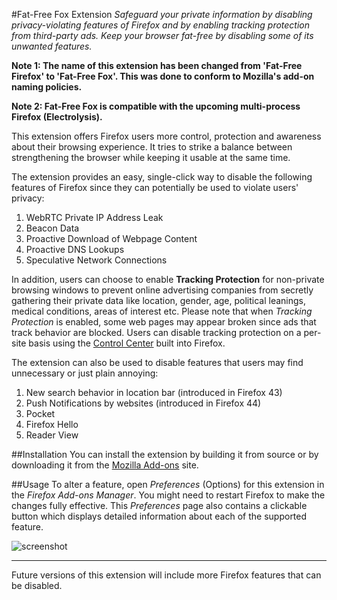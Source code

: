 #Fat-Free Fox Extension
*Safeguard your private information by disabling privacy-violating features of Firefox and by enabling tracking protection from third-party ads. Keep your browser fat-free by disabling some of its unwanted features.*

**Note 1: The name of this extension has been changed from 'Fat-Free Firefox' to 'Fat-Free Fox'. This was done to conform to Mozilla's add-on naming policies.**

**Note 2: Fat-Free Fox is compatible with the upcoming multi-process Firefox (Electrolysis).**

This extension offers Firefox users more control, protection and awareness about their browsing experience. It tries to strike a balance between strengthening the browser while keeping it usable at the same time.

The extension provides an easy, single-click way to disable the following features of Firefox since they can potentially be used to violate users' privacy:  
1. WebRTC Private IP Address Leak  
2. Beacon Data  
3. Proactive Download of Webpage Content  
4. Proactive DNS Lookups  
5. Speculative Network Connections  
  

In addition, users can choose to enable **Tracking Protection** for non-private browsing windows to prevent online advertising companies from secretly gathering their private data like location, gender, age, political leanings, medical conditions, areas of interest etc. Please note that when *Tracking Protection* is enabled, some web pages may appear broken since ads that track behavior are blocked. Users can disable tracking protection on a per-site basis using the [Control Center](https://support.mozilla.org/en-US/kb/control-center-site-privacy-and-security-firefox) built into Firefox.

The extension can also be used to disable features that users may find unnecessary or just plain annoying:  
1. New search behavior in location bar (introduced in Firefox 43)  
2. Push Notifications by websites (introduced in Firefox 44)  
3. Pocket  
4. Firefox Hello  
5. Reader View

##Installation
You can install the extension by building it from source or by downloading it from the [Mozilla Add-ons](https://addons.mozilla.org/en-US/firefox/addon/fat-free-firefox/) site.

##Usage
To alter a feature, open *Preferences* (Options) for this extension in the *Firefox Add-ons Manager*. You might need to restart Firefox to make the changes fully effective. This *Preferences* page also contains a clickable button which displays detailed information about each of the supported feature.  
  
![screenshot](https://addons.cdn.mozilla.net/user-media/previews/full/173/173158.png)
  
***  

Future versions of this extension will include more Firefox features that can be disabled.